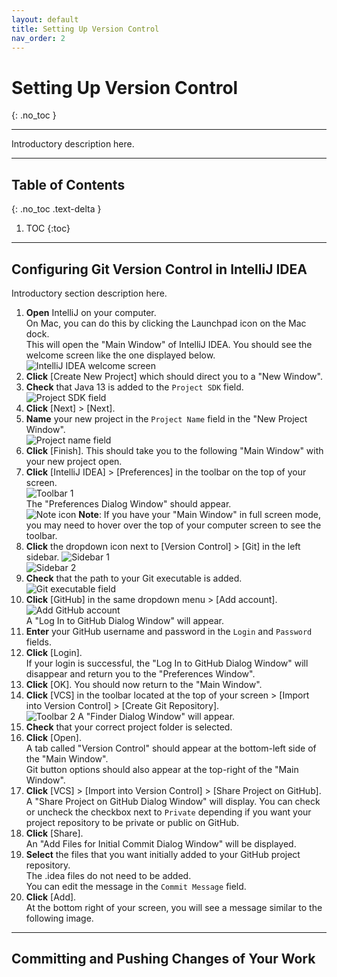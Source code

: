 ```yaml
---
layout: default
title: Setting Up Version Control
nav_order: 2
---
```


# Setting Up Version Control
{: .no_toc }


---

Introductory description here. 

---

## Table of Contents
{: .no_toc .text-delta }

1. TOC
{:toc}

---

## Configuring Git Version Control in IntelliJ IDEA
Introductory section description here.  
1. **Open** IntelliJ on your computer.<br> 
On Mac, you can do this by clicking the Launchpad icon on the Mac dock.<br>
This will open the "Main Window" of IntelliJ IDEA. You should see the welcome screen like the one displayed below.<br>
![IntelliJ IDEA welcome screen](https://github.com/seungho0106/Documentation/blob/gh-pages/assets/images/version-control/vc1.png?raw=true "IntelliJ IDEA welcome screen")
2. **Click** \[Create New Project\] which should direct you to a "New Window".<br> 
3. **Check** that Java 13 is added to the `Project SDK` field.<br>
![Project SDK field](https://github.com/seungho0106/Documentation/blob/gh-pages/assets/images/version-control/vc2.png?raw=true "Project SDK field")
4. **Click** \[Next\] > \[Next\].
5. **Name** your new project in the `Project Name` field in the "New Project Window".<br>
![Project name field](https://github.com/seungho0106/Documentation/blob/gh-pages/assets/images/version-control/vc3.png?raw=true "Project name field")
6. **Click** \[Finish\]. This should take you to the following "Main Window" with your new project open.
7. **Click** \[IntelliJ IDEA\] > \[Preferences\] in the toolbar on the top of your screen.<br>
![Toolbar 1](https://github.com/seungho0106/Documentation/blob/gh-pages/assets/images/version-control/vc4.png?raw=true "Toolbar 1")<br>
The "Preferences Dialog Window" should appear.<br>
![Note icon](https://github.com/seungho0106/Documentation/blob/gh-pages/assets/images/note-icon.png?raw=true "Note icon")  **Note**: If you have your "Main Window" in full screen mode, you may need to hover over the top of your computer screen to see the toolbar.<br>
8. **Click** the dropdown icon next to \[Version Control\] > \[Git\] in the left sidebar.
![Sidebar 1](https://github.com/seungho0106/Documentation/blob/gh-pages/assets/images/version-control/vc5.png?raw=true "Sidebar 1")<br>
![Sidebar 2](https://github.com/seungho0106/Documentation/blob/gh-pages/assets/images/version-control/vc6.png?raw=true "Sidebar 2")
9. **Check** that the path to your Git executable is added. 
![Git executable field](https://github.com/seungho0106/Documentation/blob/gh-pages/assets/images/version-control/vc7.png?raw=true "Git executable field")
10. **Click** [GitHub] in the same dropdown menu > \[Add account\].<br>
![Add GitHub account](https://github.com/seungho0106/Documentation/blob/gh-pages/assets/images/version-control/vc8.png?raw=true "Add GitHub account")<br>
A "Log In  to GitHub Dialog Window" will appear.
11. **Enter** your GitHub username and password in the `Login` and `Password` fields.
12. **Click** \[Login\].<br>
If your login is successful, the "Log In to GitHub Dialog Window" will disappear and return you to the "Preferences Window".
13. **Click** \[OK\]. You should now return to the "Main Window".
14. **Click** \[VCS\] in the toolbar located at the top of your screen > \[Import into Version Control\] > \[Create Git Repository\].<br>
![Toolbar 2](https://github.com/seungho0106/Documentation/blob/gh-pages/assets/images/version-control/vc8.png?raw=true "Toolbar 2")
A "Finder Dialog Window" will appear.
15. **Check** that your correct project folder is selected.
16. **Click** \[Open\].<br>
A tab called "Version Control" should appear at the bottom-left side of the "Main Window".<br>
Git button options should also appear at the top-right of the "Main Window".
17. **Click** \[VCS\] > \[Import into Version Control\] > \[Share Project on GitHub\].<br>
A "Share Project on GitHub Dialog Window" will display. You can check or uncheck the checkbox next to `Private` depending if you want your project repository to be private or public on GitHub.
18. **Click** \[Share\].<br>
An "Add Files for Initial Commit Dialog Window" will be displayed.
19. **Select** the files that you want initially added to your GitHub project repository.<br>
The .idea files do not need to be added.<br>
You can edit the message in the `Commit Message` field.
20. **Click** \[Add\].<br>
At the bottom right of your screen, you will see a message similar to the following image.

---

## Committing and Pushing Changes of Your Work